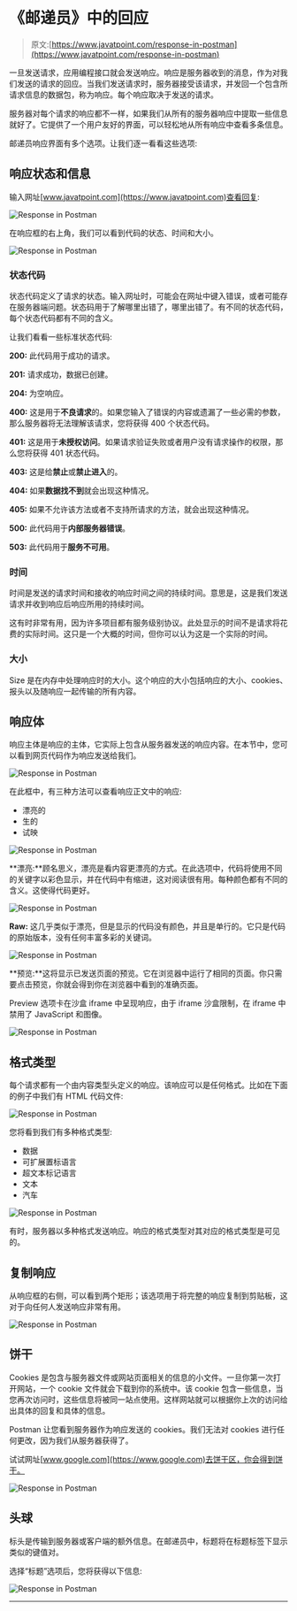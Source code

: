 # 《邮递员》中的回应

> 原文:[https://www.javatpoint.com/response-in-postman](https://www.javatpoint.com/response-in-postman)

一旦发送请求，应用编程接口就会发送响应。响应是服务器收到的消息，作为对我们发送的请求的回应。当我们发送请求时，服务器接受该请求，并发回一个包含所请求信息的数据包，称为响应。每个响应取决于发送的请求。

服务器对每个请求的响应都不一样，如果我们从所有的服务器响应中提取一些信息就好了。它提供了一个用户友好的界面，可以轻松地从所有响应中查看多条信息。

邮递员响应界面有多个选项。让我们逐一看看这些选项:

## 响应状态和信息

输入网址[www.javatpoint.com](https://www.javatpoint.com)查看回复:

![Response in Postman](../Images/cb6f53a7fd13c1121c4492964f4b5999.png)

在响应框的右上角，我们可以看到代码的状态、时间和大小。

![Response in Postman](../Images/9fde7100f270e7cee2ffda0a26189ae5.png)

### 状态代码

状态代码定义了请求的状态。输入网址时，可能会在网址中键入错误，或者可能存在服务器端问题。状态码用于了解哪里出错了，哪里出错了。有不同的状态代码，每个状态代码都有不同的含义。

让我们看看一些标准状态代码:

**200:** 此代码用于成功的请求。

**201:** 请求成功，数据已创建。

**204:** 为空响应。

**400:** 这是用于**不良请求**的。如果您输入了错误的内容或遗漏了一些必需的参数，那么服务器将无法理解该请求，您将获得 400 个状态代码。

**401:** 这是用于**未授权访问**。如果请求验证失败或者用户没有请求操作的权限，那么您将获得 401 状态代码。

**403:** 这是给**禁止**或**禁止进入**的。

**404:** 如果**数据找不到**就会出现这种情况。

**405:** 如果不允许该方法或者不支持所请求的方法，就会出现这种情况。

**500:** 此代码用于**内部服务器错误**。

**503:** 此代码用于**服务不可用**。

### 时间

时间是发送的请求时间和接收的响应时间之间的持续时间。意思是，这是我们发送请求并收到响应后响应所用的持续时间。

这有时非常有用，因为许多项目都有服务级别协议。此处显示的时间不是请求将花费的实际时间。这只是一个大概的时间，但你可以认为这是一个实际的时间。

### 大小

Size 是在内存中处理响应时的大小。这个响应的大小包括响应的大小、cookies、报头以及随响应一起传输的所有内容。

## 响应体

响应主体是响应的主体，它实际上包含从服务器发送的响应内容。在本节中，您可以看到网页代码作为响应发送给我们。

![Response in Postman](../Images/5d45ba9596c7d58654a0f0c6929b9233.png)

在此框中，有三种方法可以查看响应正文中的响应:

*   漂亮的
*   生的
*   试映

![Response in Postman](../Images/473164fad33f8014c935c0d28a360642.png)

**漂亮:**顾名思义，漂亮是看内容更漂亮的方式。在此选项中，代码将使用不同的关键字以彩色显示，并在代码中有缩进，这对阅读很有用。每种颜色都有不同的含义。这使得代码更好。

![Response in Postman](../Images/c84af212e4056fabc9a070c6392238fc.png)

**Raw:** 这几乎类似于漂亮，但是显示的代码没有颜色，并且是单行的。它只是代码的原始版本，没有任何丰富多彩的关键词。

![Response in Postman](../Images/37f6020306e0fbb9c8d759cff05d917c.png)

**预览:**这将显示已发送页面的预览。它在浏览器中运行了相同的页面。你只需要点击预览，你就会得到你在浏览器中看到的准确页面。

Preview 选项卡在沙盒 iframe 中呈现响应，由于 iframe 沙盒限制，在 iframe 中禁用了 JavaScript 和图像。

![Response in Postman](../Images/27002938c4bae84c500f53a1a83d854e.png)

## 格式类型

每个请求都有一个由内容类型头定义的响应。该响应可以是任何格式。比如在下面的例子中我们有 HTML 代码文件:

![Response in Postman](../Images/77cc4d8552ead21a0ab2c19f80ee735e.png)

您将看到我们有多种格式类型:

*   数据
*   可扩展置标语言
*   超文本标记语言
*   文本
*   汽车

![Response in Postman](../Images/429c981d281c30383c26d566ea2009ce.png)

有时，服务器以多种格式发送响应。响应的格式类型对其对应的格式类型是可见的。

## 复制响应

从响应框的右侧，可以看到两个矩形；该选项用于将完整的响应复制到剪贴板，这对于向任何人发送响应非常有用。

![Response in Postman](../Images/ba7a850994685b6c85c7318716451313.png)

## 饼干

Cookies 是包含与服务器文件或网站页面相关的信息的小文件。一旦你第一次打开网站，一个 cookie 文件就会下载到你的系统中。该 cookie 包含一些信息，当您再次访问时，这些信息将被同一站点使用。这样网站就可以根据你上次的访问给出具体的回复和具体的信息。

Postman 让您看到服务器作为响应发送的 cookies。我们无法对 cookies 进行任何更改，因为我们从服务器获得了。

试试网址[www.google.com](https://www.google.com)去饼干区，你会得到饼干。

![Response in Postman](../Images/0fff36c353c290a9340d96c2f916b146.png)

## 头球

标头是传输到服务器或客户端的额外信息。在邮递员中，标题将在标题标签下显示类似的键值对。

选择“标题”选项后，您将获得以下信息:

![Response in Postman](../Images/eacc2db466aedde3745ae6837fb89e8c.png)

* * *